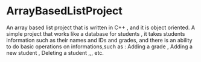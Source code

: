 # ArrayBasedListProject
An array based list project that is written in C++ , and it is object oriented.
A simple project that works like a database for students , it takes students information such as their names and IDs and grades, and there is an ability to do basic operations on informations,such as : Adding a grade , Adding a new student , Deleting a student ,,, etc. 
